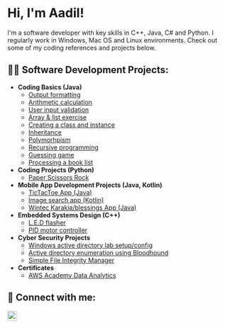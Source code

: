 <h1>Hi, I'm Aadil!</h1>
I'm a software developer with key skills in C++, Java, C# and Python. I regularly work in Windows, Mac OS and Linux environments. Check out some of my coding references and projects below.

<h2>👨‍💻 Software Development Projects:</h2>

- <b>Coding Basics (Java)</b>
  - [Output formatting](https://github.com/TNR11/Output_formatting)
  - [Arithmetic calculation](https://github.com/TNR11/Arithmetic_calculations)
  - [User input validation](https://github.com/TNR11/User_Input_Validation)
  - [Array & list exercise](https://github.com/TNR11/Array_and_List_Exercise)
  - [Creating a class and instance](https://github.com/TNR11/Class_and_instance_exercise)
  - [Inheritance](https://github.com/TNR11/Inheritance_example)
  - [Polymorhpism](https://github.com/TNR11/Polymorphism_example)
  - [Recursive programming](https://github.com/TNR11/Recursive_programming)
  - [Guessing game](https://github.com/TNR11/Guessing_Game)
  - [Processing a book list](https://github.com/TNR11/Processing_Book_List)
- <b>Coding Projects (Python)</b>
  - [Paper Scissors Rock](https://github.com/TNR11/Rock-Paper-Scissors)
- <b>Mobile App Development Projects (Java, Kotlin)</b>
  - [TicTacToe App (Java)](https://github.com/TNR11)
  - [Image search app (Kotlin)](https://github.com/TNR11/Image_Search_App)
  - [Wintec Karakia/blessings App (Java)](https://github.com/TNR11/Wintec_Karakia_App)
- <b>Embedded Systems Design (C++)</b>
  - [L.E.D flasher](https://github.com/TNR11)
  - [PID motor controller](https://github.com/TNR11)
- <b>Cyber Security Projects</b>
  - [Windows active directory lab setup/config](https://github.com/TNR11/Active_Directory_Lab_Setup)
  - [Active directory enumeration using Bloodhound](https://github.com/TNR11)
  - [Simple File Integrity Manager](https://github.com/TNR11/Simple-FIM)
- <b>Certificates</b>
  - [AWS Academy Data Analytics](https://github.com/TNR11/AWS-Academy-Certificate)

<h2> 🤳 Connect with me:</h2>

[<img align="left" alt="Aadil | LinkedIn" width="22px" src="https://cdn.jsdelivr.net/npm/simple-icons@v3/icons/linkedin.svg" />][linkedin]

[linkedin]: https://www.linkedin.com/in/aadil-imran-2b55a5155/

